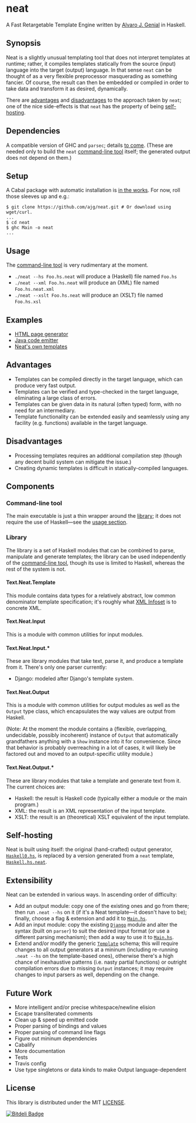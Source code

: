 neat
====

A Fast Retargetable Template Engine written by [Alvaro J. Genial](http://alva.ro) in Haskell.

Synopsis
--------

Neat is a slightly unusual templating tool that does not interpret templates at runtime; rather, it compiles templates statically from the source (input) language into the target (output) language. In that sense `neat` can be thought of as a very flexible preprocessor masquerading as something fancier. Of course, the result can then be embedded or compiled in order to take data and transform it as desired, dynamically.

There are [advantages](#advantages) and [disadvantages](#disadvantages) to the approach taken by `neat`; one of the nice side-effects is that `neat` has the property of being [self-hosting](#self-hosting).

Dependencies
------------

A compatible version of GHC and `parsec`; details [to come](#future-work). (These are needed only to build the `neat` [command-line tool](#command-line-tool) itself; the generated output does not depend on them.)

Setup
-----

A Cabal package with automatic installation is [in the works](#future-work). For now, roll those sleeves up and e.g.:

```shell
$ git clone https://github.com/ajg/neat.git # Or download using wget/curl.
...
$ cd neat
$ ghc Main -o neat
...
```

Usage
-----

The [command-line tool](#command-line-tool) is very rudimentary at the moment.

 - `./neat --hs Foo.hs.neat` will produce a (Haskell) file named `Foo.hs`
 - `./neat --xml Foo.hs.neat` will produce an (XML) file named `Foo.hs.neat.xml`
 - `./neat --xslt Foo.hs.neat` will produce an (XSLT) file named `Foo.hs.xsl`

Examples
--------

 - [HTML page generator](./Example/HTML/Page.hs.neat)
 - [Java code emitter](./Example/Java/Emitter.hs.neat)
 - [Neat's own templates](#self-hosting)

Advantages
----------

 - Templates can be compiled directly in the target language, which can produce very fast output.
 - Templates can be verified and type-checked in the target language, eliminating a large class of errors.
 - Templates can be given data in its natural (often typed) form, with no need for an intermediary.
 - Template functionality can be extended easily and seamlessly using any facility (e.g. functions) available in the target language.

Disadvantages
-------------

 - Processing templates requires an additional compilation step (though any decent build system can mitigate the issue.)
 - Creating dynamic templates is difficult in statically-compiled languages.

Components
----------

### Command-line tool

The main executable is just a thin wrapper around the [library](#library); it does not require the use of Haskell—see the [usage section](#usage).

### Library

The library is a set of Haskell modules that can be combined to parse, manipulate and generate templates; the library can be used independently of the [command-line tool](#command-line-tool), though its use is limited to Haskell, whereas the rest of the system is not.

#### Text.Neat.Template

This module contains data types for a relatively abstract, low common denominator template specification; it's roughly what [XML Infoset](http://www.w3.org/TR/xml-infoset/) is to concrete XML.

#### Text.Neat.Input

This is a module with common utilities for input modules.

#### Text.Neat.Input.*

These are library modules that take text, parse it, and produce a template from it. There's only one parser currently:

 - Django: modeled after Django's template system.

#### Text.Neat.Output

This is a module with common utilities for output modules as well as the `Output` type class, which encapsulates the way values are output from Haskell.

(Note: At the moment the module contains a {flexible, overlapping, undecidable, possibly incoherent} instance of `Output` that automatically grandfathers anything with a `Show` instance into it for convenience. Since that behavior is probably overreaching in a lot of cases, it will likely be factored out and moved to an output-specific utility module.)

#### Text.Neat.Output.*

These are library modules that take a template and generate text from it. The current choices are:

 - Haskell: the result is Haskell code (typically either a module or the main program.)
 - XML: the result is an XML representation of the input template.
 - XSLT: the result is an (theoretical) XSLT equivalent of the input template.

Self-hosting
------------

Neat is built using itself: the original (hand-crafted) output generator, [`Haskell0.hs`](./Text/Neat/Output/Haskell0.hs), is replaced by a version generated from a `neat` template, [`Haskell.hs.neat`](./Text/Neat/Output/Haskell.hs.neat).

Extensibility
-------------

Neat can be extended in various ways. In ascending order of difficulty:

 - Add an output module: copy one of the existing ones and go from there; then run `.neat --hs` on it (if it's a Neat template—it doesn't have to be); finally, choose a flag & extension and add it to [`Main.hs`](./Main.hs).
 - Add an input module: copy the existing [`Django`](./Text/Neat/Input/Django.hs) module and alter the syntax (built on `parser`) to suit the desired input format (or use a different parsing mechanism); then add a way to use it to [`Main.hs`](./Main.hs).
 - Extend and/or modify the generic [`Template`](./Text/Neat/Template.hs) schema; this will require changes to all output generators at a mininum (including re-running `.neat --hs` on the template-based ones), otherwise there's a high chance of inexhaustive patterns (i.e. nasty partial functions) or outright compilation errors due to missing `Output` instances; it may require changes to input parsers as well, depending on the change.

Future Work
-----------

 - More intelligent and/or precise whitespace/newline elision
 - Escape transliterated comments
 - Clean up & speed up emitted code
 - Proper parsing of bindings and values
 - Proper parsing of command line flags
 - Figure out mininum dependencies
 - Cabalify
 - More documentation
 - Tests
 - Travis config
 - Use type singletons or data kinds to make Output language-dependent

License
-------

This library is distributed under the MIT [LICENSE](./LICENSE).


[![Bitdeli Badge](https://d2weczhvl823v0.cloudfront.net/ajg/neat/trend.png)](https://bitdeli.com/free "Bitdeli Badge")
